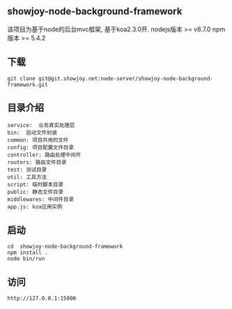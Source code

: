 ## showjoy-node-background-framework

该项目为基于node的后台mvc框架, 基于koa2.3.0开.
nodejs版本 >= v8.7.0
npm版本 >= 5.4.2



## 下载

    git clone git@git.showjoy.net:node-server/showjoy-node-background-framework.git
## 目录介绍

    service:  业务真实处理层
    bin:  启动文件封装
    common: 项目共用的文件 
    config: 项目配置文件目录
    controller: 路由处理中间件
    routers: 路由文件目录
    test: 测试目录
    util: 工具方法
    script: 临时脚本目录
    public: 静态文件目录
    middlewares: 中间件目录
    app.js: koa应用实例

## 启动
    cd  showjoy-node-background-framework
    npm install .
    node bin/run

## 访问
    http://127.0.0.1:15000